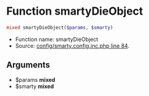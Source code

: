 Function smartyDieObject
===========================





```php
mixed smartyDieObject($params, $smarty)
```

* Function name: smartyDieObject
* Source: [config/smarty.config.inc.php line 84](https://github.com/PrestaShop/PrestaShop/blob/1.5.0.9/config/smarty.config.inc.php#L84).

Arguments
---------

* $params **mixed**
* $smarty **mixed**


